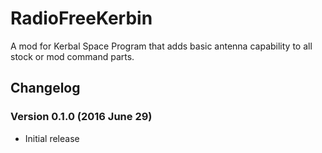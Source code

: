 # RadioFreeKerbin
A mod for Kerbal Space Program that adds basic antenna capability to all stock or mod command parts.

## Changelog

### Version 0.1.0 (2016 June 29)
* Initial release
